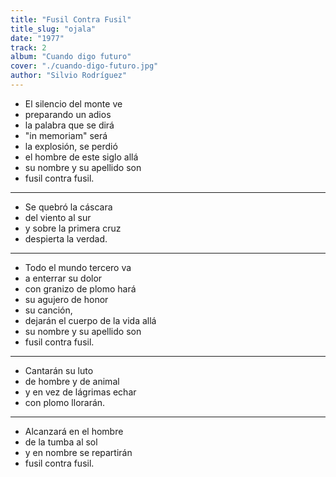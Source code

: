 ```yaml
---
title: "Fusil Contra Fusil"
title_slug: "ojala"
date: "1977"
track: 2
album: "Cuando digo futuro"
cover: "./cuando-digo-futuro.jpg"
author: "Silvio Rodríguez"
---
```


- El silencio del monte ve
- preparando un adios
- la palabra que se dirá
- "in memoriam" será
- la explosión, se perdió
- el hombre de este siglo allá
- su nombre y su apellido son
- fusil contra fusil.

---

- Se quebró la cáscara
- del viento al sur
- y sobre la primera cruz
- despierta la verdad.

---

- Todo el mundo tercero va
- a enterrar su dolor
- con granizo de plomo hará
- su agujero de honor
- su canción,
- dejarán el cuerpo de la vida allá
- su nombre y su apellido son
- fusil contra fusil.

---

- Cantarán su luto
- de hombre y de animal
- y en vez de lágrimas echar
- con plomo llorarán.

---

- Alcanzará en el hombre
- de la tumba al sol
- y en nombre se repartirán
- fusil contra fusil.
